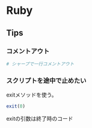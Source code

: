 # Ruby
##

## Tips
### コメントアウト
```rb
# シャープで一行コメントアウト

```

### スクリプトを途中で止めたい
exitメソッドを使う。
```rb
exit(0)
```
exitの引数は終了時のコード
